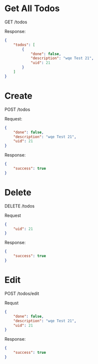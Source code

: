 # Get All Todos

GET /todos

Response:

```json
{
    "todos": [
        {
            "done": false,
            "description": "wqe Test 21",
            "uid": 21
        }
    ]
}
```

# Create

POST /todos

Request:

```json
{
    "done": false,
    "description": "wqe Test 21",
    "uid": 21
}
```

Response:

```json
{
    "success": true
}

```

# Delete

DELETE /todos

Request

```json
{
    "uid": 21
}
```

Response:

```json
{
    "success": true
}

```

# Edit

POST /todos/edit

Requst

```json
{
    "done": false,
    "description": "wqe Test 21",
    "uid": 21
}
```

Response:

```json
{
    "success": true
}

```